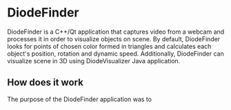 DiodeFinder
===========
DiodeFinder is a C++/Qt application that captures video from a webcam and processes it in order to visualize objects on scene. By default, DiodeFinder looks for points of chosen color formed in triangles and calculates each object's position, rotation and dynamic speed. Additionally, DiodeFinder can visualize scene in 3D using DiodeVisualizer Java application.

<h2>How does it work</h2>
The purpose of the DiodeFinder application was to 
